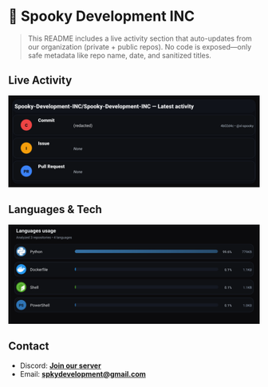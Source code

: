 # 👻 Spooky Development INC

> This README includes a live activity section that auto-updates from our organization (private + public repos). No code is exposed—only safe metadata like repo name, date, and sanitized titles.

## Live Activity
![Repo Snapshot](./assets/repo-snapshot.svg?v=7649b6b20d)

## Languages & Tech
![Languages Usage](./assets/languages.svg?v=476f814e0e)

## Contact
- Discord: **[Join our server](https://discord.gg/XYspZgEEJb)**
- Email: **spkydevelopment@gmail.com**
